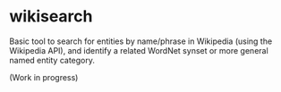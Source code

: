 # wikisearch

Basic tool to search for entities by name/phrase in Wikipedia (using the Wikipedia API), and identify a related WordNet synset or more general named entity category.

(Work in progress)
